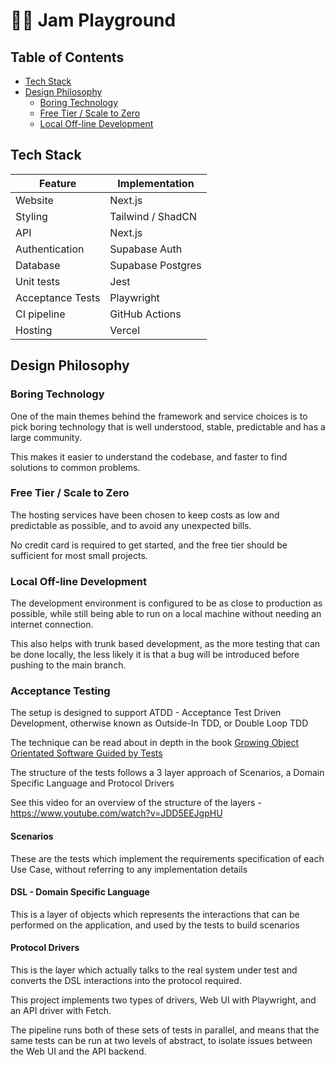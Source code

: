# 🍓🛝 Jam Playground

## Table of Contents

- [Tech Stack](#tech-stack)
- [Design Philosophy](#design-philosophy)
  - [Boring Technology](#boring-technology)
  - [Free Tier / Scale to Zero](#free-tier--scale-to-zero)
  - [Local Off-line Development](#local-off-line-development)

## Tech Stack

| Feature          | Implementation    |
| ---------------- | ----------------- |
| Website          | Next.js           |
| Styling          | Tailwind / ShadCN |
| API              | Next.js           |
| Authentication   | Supabase Auth     |
| Database         | Supabase Postgres |
| Unit tests       | Jest              |
| Acceptance Tests | Playwright        |
| CI pipeline      | GitHub Actions    |
| Hosting          | Vercel            |

## Design Philosophy

### Boring Technology

One of the main themes behind the framework and service choices is to pick boring technology that is well understood, stable, predictable and has a large community.

This makes it easier to understand the codebase, and faster to find solutions to common problems.

### Free Tier / Scale to Zero

The hosting services have been chosen to keep costs as low and predictable as possible, and to avoid any unexpected bills.

No credit card is required to get started, and the free tier should be sufficient for most small projects.

### Local Off-line Development

The development environment is configured to be as close to production as possible, while still being able to run on a local machine without needing an internet connection.

This also helps with trunk based development, as the more testing that can be done locally, the less likely it is that a bug will be introduced before pushing to the main branch.

### Acceptance Testing

The setup is designed to support ATDD - Acceptance Test Driven Development, otherwise known as Outside-In TDD, or Double Loop TDD

The technique can be read about in depth in the book [Growing Object Orientated Software Guided by Tests](http://www.growing-object-oriented-software.com) 

The structure of the tests follows a 3 layer approach of Scenarios, a Domain Specific Language and Protocol Drivers

See this video for an overview of the structure of the layers - https://www.youtube.com/watch?v=JDD5EEJgpHU

#### Scenarios

These are the tests which implement the requirements specification of each Use Case, without referring to any implementation details

#### DSL - Domain Specific Language

This is a layer of objects which represents the interactions that can be performed on the application, and used by the tests to build scenarios

#### Protocol Drivers

This is the layer which actually talks to the real system under test and converts the DSL interactions into the protocol required.

This project implements two types of drivers, Web UI with Playwright, and an API driver with Fetch. 

The pipeline runs both of these sets of tests in parallel, and means that the same tests can be run at two levels of abstract, to isolate issues between the Web UI and the API backend.
